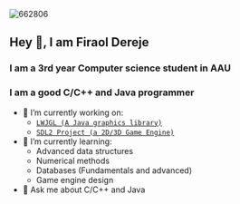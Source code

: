 ![662806](https://github.com/Wildude/Wildude/assets/122345410/390e1107-6ab7-4fc6-a643-ddca607276df)
## Hey 👋, I am Firaol Dereje
### I am a 3rd year Computer science student in AAU
### I am a good C/C++ and Java programmer
- 🔭 I’m currently working on:
  - [`LWJGL (A Java graphics library)`](https://github.com/Wildude/LWJGL-Repo)
  - [`SDL2 Project (a 2D/3D Game Engine)`](https://github.com/Wildude/SDL2-Project)
- 🌱 I’m currently learning:
  - Advanced data structures 
  - Numerical methods
  - Databases (Fundamentals and advanced)
  - Game engine design
- 💬 Ask me about C/C++ and Java
<!--
**Wildude/Wildude** is a ✨ _special_ ✨ repository because its `README.md` (this file) appears on your GitHub profile.

Here are some ideas to get you started:
- 👯 I’m looking to collaborate on ...
- 🤔 I’m looking for help with ...
- 💬 Ask me about ...
- 📫 How to reach me: ...
- 😄 Pronouns: ...
- ⚡ Fun fact: ...
-->

